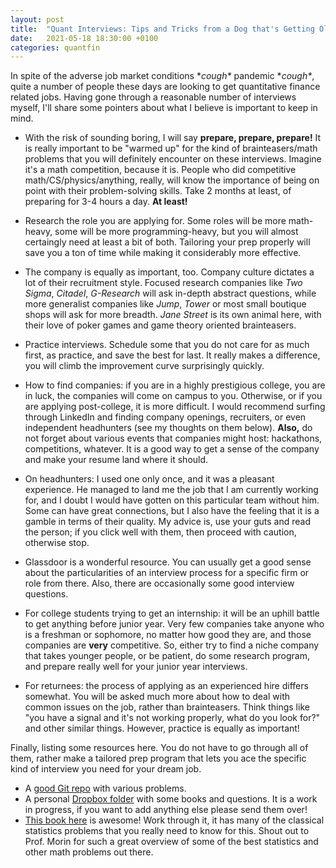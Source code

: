 ```yaml
---
layout: post
title:  "Quant Interviews: Tips and Tricks from a Dog that's Getting Older"
date:   2021-05-18 18:30:00 +0100
categories: quantfin
---
```

In spite of the adverse job market conditions \**cough\** pandemic \**cough\**, quite a number of people these days are looking to get quantitative finance related jobs. Having gone through a reasonable number of interviews myself, I'll share some pointers about what I believe is important to keep in mind.

- With the risk of sounding boring, I will say **prepare, prepare, prepare!** It is really important to be "warmed up" for the kind of brainteasers/math problems that you will definitely encounter on these interviews. Imagine it's a math competition, because it is. People who did competitive math/CS/physics/anything, really, will know the importance of being on point with their problem-solving skills. Take 2 months at least, of preparing for 3-4 hours a day. **At least!**

- Research the role you are applying for. Some roles will be more math-heavy, some will be more programming-heavy, but you will almost certaingly need at least a bit of both. Tailoring your prep properly will save you a ton of time while making it considerably more effective.

- The company is equally as important, too. Company culture dictates a lot of their recruitment style. Focused research companies like *Two Sigma*, *Citadel*, *G-Research* will ask in-depth abstract questions, while more generalist companies like *Jump*, *Tower* or most small boutique shops will ask for more breadth. *Jane Street* is its own animal here, with their love of poker games and game theory oriented brainteasers.

- Practice interviews. Schedule some that you do not care for as much first, as practice, and save the best for last. It really makes a difference, you will climb the improvement curve surprisingly quickly.

- How to find companies: if you are in a highly prestigious college, you are in luck, the companies will come on campus to you. Otherwise, or if you are applying post-college, it is more difficult. I would recommend surfing through LinkedIn and finding company openings, recruiters, or even independent headhunters (see my thoughts on them below). **Also,** do not forget about various events that companies might host: hackathons, competitions, whatever. It is a good way to get a sense of the company and make your resume land where it should.

- On headhunters: I used one only once, and it was a pleasant experience. He managed to land me the job that I am currently working for, and I doubt I would have gotten on this particular team without him. Some can have great connections, but I also have the feeling that it is a gamble in terms of their quality. My advice is, use your guts and read the person; if you click well with them, then proceed with caution, otherwise stop.

- Glassdoor is a wonderful resource. You can usually get a good sense about the particularities of an interview process for a specific firm or role from there. Also, there are occasionally some good interview questions.

- For college students trying to get an internship: it will be an uphill battle to get anything before junior year. Very few companies take anyone who is a freshman or sophomore, no matter how good they are, and those companies are **very** competitive. So, either try to find a niche company that takes younger people, or be patient, do some research program, and prepare really well for your junior year interviews.

- For returnees: the process of applying as an experienced hire differs somewhat. You will be asked much more about how to deal with common issues on the job, rather than brainteasers. Think things like "you have a signal and it's not working properly, what do you look for?" and other similar things. However, practice is equally as important!

Finally, listing some resources here. You do not have to go through all of them, rather make a tailored prep program that lets you ace the specific kind of interview you need for your dream job.
- A [good Git repo](https://github.com/kojino/120-Data-Science-Interview-Questions) with various problems.
- A personal [Dropbox folder](https://www.dropbox.com/sh/ycirr4w2p3u5y5h/AADJ0xFpQ5pjn7iUQFtvA-R8a?dl=0) with some books and questions. It is a work in progress, if you want to add anything else please send them over!
- [This book here](https://scholar.harvard.edu/david-morin/green-eyed-dragons) is awesome! Work through it, it has many of the classical statistics problems that you really need to know for this. Shout out to Prof. Morin for such a great overview of some of the best statistics and other math problems out there.